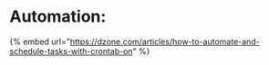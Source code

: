 # Automation:

{% embed url="https://dzone.com/articles/how-to-automate-and-schedule-tasks-with-crontab-on" %}



